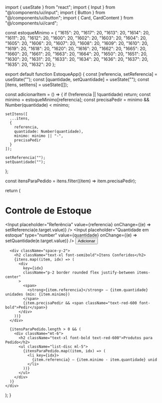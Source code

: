 import { useState } from "react";
import { Input } from "@/components/ui/input";
import { Button } from "@/components/ui/button";
import { Card, CardContent } from "@/components/ui/card";

const estoqueMinimo = {
  "1615": 20,
  "1617": 20,
  "1613": 20,
  "1614": 20,
  "1611": 20,
  "1612": 20,
  "1600": 20,
  "1602": 20,
  "1603": 20,
  "1604": 20,
  "1605": 20,
  "1606": 20,
  "1607": 20,
  "1608": 20,
  "1609": 20,
  "1610": 20,
  "1619": 20,
  "1618": 20,
  "1620": 20,
  "1616": 20,
  "1662": 20,
  "1665": 20,
  "1660": 20,
  "1661": 20,
  "1663": 20,
  "1664": 20,
  "1650": 20,
  "1651": 20,
  "1630": 20,
  "1631": 20,
  "1633": 20,
  "1634": 20,
  "1636": 20,
  "1637": 20,
  "1635": 20,
  "1632": 20
};

export default function EstoqueApp() {
  const [referencia, setReferencia] = useState("");
  const [quantidade, setQuantidade] = useState("");
  const [itens, setItens] = useState([]);

  const adicionarItem = () => {
    if (!referencia || !quantidade) return;
    const minimo = estoqueMinimo[referencia];
    const precisaPedir = minimo && Number(quantidade) < minimo;

    setItens([
      ...itens,
      {
        referencia,
        quantidade: Number(quantidade),
        minimo: minimo || "-",
        precisaPedir
      }
    ]);

    setReferencia("");
    setQuantidade("");
  };

  const itensParaPedido = itens.filter((item) => item.precisaPedir);

  return (
    <div className="p-4 space-y-6 max-w-xl mx-auto">
      <h1 className="text-2xl font-bold">Controle de Estoque</h1>
      <Card>
        <CardContent className="space-y-2 p-4">
          <Input
            placeholder="Referência"
            value={referencia}
            onChange={(e) => setReferencia(e.target.value)}
          />
          <Input
            placeholder="Quantidade em estoque"
            type="number"
            value={quantidade}
            onChange={(e) => setQuantidade(e.target.value)}
          />
          <Button onClick={adicionarItem}>Adicionar</Button>
        </CardContent>
      </Card>

      <div className="space-y-2">
        <h2 className="text-xl font-semibold">Itens Conferidos</h2>
        {itens.map((item, idx) => (
          <div
            key={idx}
            className="p-2 border rounded flex justify-between items-center"
          >
            <span>
              <strong>{item.referencia}</strong> — {item.quantidade} unidades (mín: {item.minimo})
            </span>
            {item.precisaPedir && <span className="text-red-600 font-bold">Pedir</span>}
          </div>
        ))}
      </div>

      {itensParaPedido.length > 0 && (
        <div className="mt-6">
          <h2 className="text-xl font-bold text-red-600">Produtos para Pedido</h2>
          <ul className="list-disc ml-5">
            {itensParaPedido.map((item, idx) => (
              <li key={idx}>
                {item.referencia} — {item.minimo - item.quantidade} unid
              </li>
            ))}
          </ul>
        </div>
      )}
    </div>
  );
}
